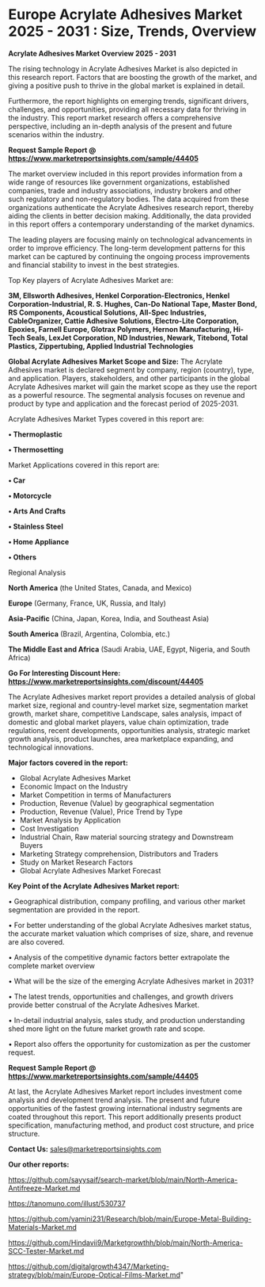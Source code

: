 # Europe Acrylate Adhesives Market 2025 - 2031 : Size, Trends, Overview

<Strong> Acrylate Adhesives Market Overview 2025 - 2031</strong>

The rising technology in Acrylate Adhesives Market is also depicted in this research report. Factors that are boosting the growth of the market, and giving a positive push to thrive in the global market is explained in detail.

Furthermore, the report highlights on emerging trends, significant drivers, challenges, and opportunities, providing all necessary data for thriving in the industry. This report market research offers a comprehensive perspective, including an in-depth analysis of the present and future scenarios within the industry.

<strong>Request Sample Report @ <a href=https://www.marketreportsinsights.com/sample/44405>https://www.marketreportsinsights.com/sample/44405</a></strong>

The market overview included in this report provides information from a wide range of resources like government organizations, established companies, trade and industry associations, industry brokers and other such regulatory and non-regulatory bodies. The data acquired from these organizations authenticate the Acrylate Adhesives research report, thereby aiding the clients in better decision making. Additionally, the data provided in this report offers a contemporary understanding of the market dynamics.

The leading players are focusing mainly on technological advancements in order to improve efficiency. The long-term development patterns for this market can be captured by continuing the ongoing process improvements and financial stability to invest in the best strategies.

Top Key players of Acrylate Adhesives Market are:

<strong>3M, Ellsworth Adhesives, Henkel Corporation-Electronics, Henkel Corporation-Industrial, R. S. Hughes, Can-Do National Tape, Master Bond, RS Components, Acoustical Solutions, All-Spec Industries, CableOrganizer, Cattie Adhesive Solutions, Electro-Lite Corporation, Epoxies, Farnell Europe, Glotrax Polymers, Hernon Manufacturing, Hi-Tech Seals, LexJet Corporation, ND Industries, Newark, Titebond, Total Plastics, Zippertubing, Applied Industrial Technologies</strong>

<strong><b>Global Acrylate Adhesives Market Scope and Size:</b></strong>
The Acrylate Adhesives market is declared segment by company, region (country), type, and application. Players, stakeholders, and other participants in the global Acrylate Adhesives market will gain the market scope as they use the report as a powerful resource. The segmental analysis focuses on revenue and product by type and application and the forecast period of 2025-2031.

Acrylate Adhesives Market Types covered in this report are:

<strong>•  Thermoplastic

•  Thermosetting</strong>

Market Applications covered in this report are:

<strong>•  Car

•  Motorcycle

•  Arts And Crafts

•  Stainless Steel

•  Home Appliance

•  Others</strong> 

Regional Analysis

<strong>North America</strong> (the United States, Canada, and Mexico)

<strong>Europe</strong> (Germany, France, UK, Russia, and Italy)

<strong>Asia-Pacific</strong> (China, Japan, Korea, India, and Southeast Asia)

<strong>South America</strong> (Brazil, Argentina, Colombia, etc.)

<strong>The Middle East and Africa</strong> (Saudi Arabia, UAE, Egypt, Nigeria, and South Africa)

<strong>Go For Interesting Discount Here: <a href=https://www.marketreportsinsights.com/discount/44405>https://www.marketreportsinsights.com/discount/44405</a></strong>

The Acrylate Adhesives market report provides a detailed analysis of global market size, regional and country-level market size, segmentation market growth, market share, competitive Landscape, sales analysis, impact of domestic and global market players, value chain optimization, trade regulations, recent developments, opportunities analysis, strategic market growth analysis, product launches, area marketplace expanding, and technological innovations.

<strong><b>Major factors covered in the report:</b></strong>
<ul>
  <li>Global Acrylate Adhesives Market </li>
  <li>Economic Impact on the Industry</li>
  <li>Market Competition in terms of Manufacturers</li>
  <li>Production, Revenue (Value) by geographical segmentation</li>
  <li>Production, Revenue (Value), Price Trend by Type</li>
  <li>Market Analysis by Application</li>
  <li>Cost Investigation</li>
  <li>Industrial Chain, Raw material sourcing strategy and Downstream Buyers</li>
  <li>Marketing Strategy comprehension, Distributors and Traders</li>
  <li>Study on Market Research Factors</li>
  <li>Global Acrylate Adhesives Market Forecast</li>
</ul>

<strong><b>Key Point of the Acrylate Adhesives Market report:</b></strong>

• Geographical distribution, company profiling, and various other market segmentation are provided in the report.

• For better understanding of the global Acrylate Adhesives market status, the accurate market valuation which comprises of size, share, and revenue are also covered.

• Analysis of the competitive dynamic factors better extrapolate the complete market overview

• What will be the size of the emerging Acrylate Adhesives market in 2031?

• The latest trends, opportunities and challenges, and growth drivers provide better construal of the Acrylate Adhesives Market.

• In-detail industrial analysis, sales study, and production understanding shed more light on the future market growth rate and scope.

• Report also offers the opportunity for customization as per the customer request.

<strong>Request Sample Report @ <a href=https://www.marketreportsinsights.com/sample/44405>https://www.marketreportsinsights.com/sample/44405</a></strong>

At last, the Acrylate Adhesives Market report includes investment come analysis and development trend analysis. The present and future opportunities of the fastest growing international industry segments are coated throughout this report. This report additionally presents product specification, manufacturing method, and product cost structure, and price structure.

<strong>Contact Us:</strong>
sales@marketreportsinsights.com

<strong>Our other reports:</strong>

<a href=https://github.com/sayysaif/search-market/blob/main/North-America-Antifreeze-Market.md>https://github.com/sayysaif/search-market/blob/main/North-America-Antifreeze-Market.md</a>

<a href=https://tanomuno.com/illust/530737>https://tanomuno.com/illust/530737</a>

<a href=https://github.com/yamini231/Research/blob/main/Europe-Metal-Building-Materials-Market.md>https://github.com/yamini231/Research/blob/main/Europe-Metal-Building-Materials-Market.md</a>

<a href=https://github.com/Hindavii9/Marketgrowthh/blob/main/North-America-SCC-Tester-Market.md>https://github.com/Hindavii9/Marketgrowthh/blob/main/North-America-SCC-Tester-Market.md</a>

<a href=https://github.com/digitalgrowth4347/Marketing-strategy/blob/main/Europe-Optical-Films-Market.md>https://github.com/digitalgrowth4347/Marketing-strategy/blob/main/Europe-Optical-Films-Market.md</a>"
